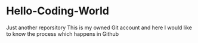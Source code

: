# Hello-Coding-World
Just another reporsitory
This is my owned Git account and here I would like to know the process which happens in Github
